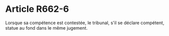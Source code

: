# Article R662-6

Lorsque sa compétence est contestée, le tribunal, s'il se déclare compétent, statue au fond dans le même jugement.